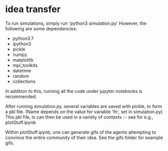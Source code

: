 # idea transfer 

To run simulations, simply run 'python3 simulation.py'
However, the following are some dependencies:
- python3.7
- ipython3
- pickle
- numpy
- matplotlib
- mpl_toolkits
- datetime
- random
- collections

In addition to this, running all the code under jupyter notebooks is recommended. 

After running simulation.py, several variables are saved with pickle, to form a pkl file.
(Name depends on the value for variable 'fn', set in simulation.py)
This pkl file, is can then be used in a variety of contexts -- see for e.g., plotStuff.ipynb

Within plotStuff.ipynb, one can generate gifs of the agents attempting to convince the entire community of their idea. See the gifs folder for example gifs. 


